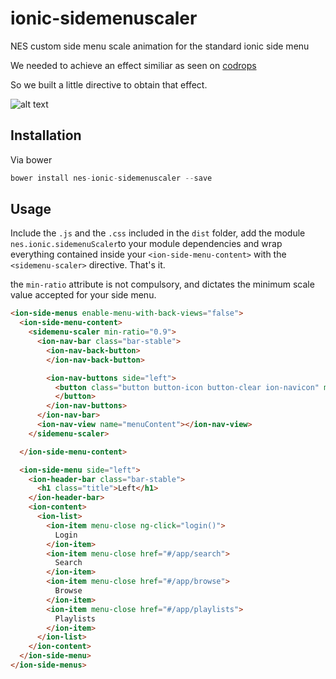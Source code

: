 # ionic-sidemenuscaler
NES custom side menu scale animation for the standard ionic side menu

We needed to achieve an effect similiar as seen on [codrops](myVerySlowToLoadImagesArray)

So we built a little directive to obtain that effect.

![alt text](https://raw.githubusercontent.com/NewEasySoft/ionic-sidemenuscaler/master/Schermata.2016-02-29.alle.18.17.03.png "Preview")


## Installation
Via bower 

```javascript
bower install nes-ionic-sidemenuscaler --save
```

## Usage
Include the `.js` and the `.css` included in the `dist` folder, add the module `nes.ionic.sidemenuScaler`to your module dependencies and wrap everything contained inside your `<ion-side-menu-content>` with the `<sidemenu-scaler>` directive.
That's it.

the `min-ratio` attribute is not compulsory, and dictates the minimum scale value accepted for your side menu.

```html
<ion-side-menus enable-menu-with-back-views="false">
  <ion-side-menu-content>
    <sidemenu-scaler min-ratio="0.9">
      <ion-nav-bar class="bar-stable">
        <ion-nav-back-button>
        </ion-nav-back-button>

        <ion-nav-buttons side="left">
          <button class="button button-icon button-clear ion-navicon" menu-toggle="left">
          </button>
        </ion-nav-buttons>
      </ion-nav-bar>
      <ion-nav-view name="menuContent"></ion-nav-view>
    </sidemenu-scaler>

  </ion-side-menu-content>

  <ion-side-menu side="left">
    <ion-header-bar class="bar-stable">
      <h1 class="title">Left</h1>
    </ion-header-bar>
    <ion-content>
      <ion-list>
        <ion-item menu-close ng-click="login()">
          Login
        </ion-item>
        <ion-item menu-close href="#/app/search">
          Search
        </ion-item>
        <ion-item menu-close href="#/app/browse">
          Browse
        </ion-item>
        <ion-item menu-close href="#/app/playlists">
          Playlists
        </ion-item>
      </ion-list>
    </ion-content>
  </ion-side-menu>
</ion-side-menus>

```
